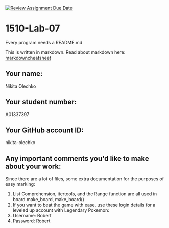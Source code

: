 [![Review Assignment Due Date](https://classroom.github.com/assets/deadline-readme-button-8d59dc4de5201274e310e4c54b9627a8934c3b88527886e3b421487c677d23eb.svg)](https://classroom.github.com/a/Y8zhWQaR)
# 1510-Lab-07

Every program needs a README.md

This is written in markdown. Read about markdown here: [markdowncheatsheet](https://www.markdownguide.org/cheat-sheet/)

## Your name:
Nikita Olechko

## Your student number:
A01337397

## Your GitHub account ID:
nikita-olechko

## Any important comments you'd like to make about your work:
Since there are a lot of files, some extra documentation for the purposes of easy marking:

1. List Comprehension, itertools, and the Range function are all used in board.make_board, make_board()
2. If you want to beat the game with ease, use these login details for a leveled up account with Legendary Pokemon:
3. Username: Bobert
4. Password: Robert